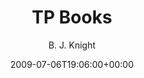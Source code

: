 ---
title: 'TP Books'
posts: 3
hash: 't1059'
author: 'B. J. Knight'
date: 2009-07-06T19:06:00+00:00
sources:
  - http://forums.tokipona.org/viewtopic.php%3Ft=1059.html
---